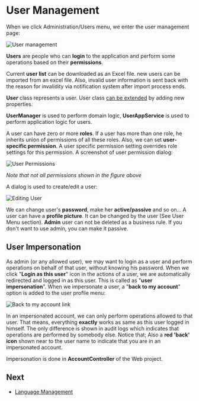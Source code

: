 # User Management

When we click Administration/Users menu, we enter the user management page:

<img src="images/user-management-core-3.png" alt="User management" class="img-thumbnail" />

**Users** are people who can **login** to the application and perform some operations based on their **permissions**.

Current **user list** can be downloaded as an Excel file. new users can be imported from an excel file. Also, invalid user information is sent back with the reason for invalidity via notification system after import process ends.

**User** class represents a user. User class [can be extended](Extending-Existing-Entities.md) by adding new properties.

**UserManager** is used to perform domain logic, **UserAppService** is used to perform application logic for users.

A user can have zero or more **roles**. If a user has more than one role, he inherits union of permissions of all these roles. Also, we can set **user-specific permission**. A user specific permission setting overrides role settings for this permission. A screenshot of user permission dialog:

<img src="images/user-permissions-1.png" alt="User Permissions" class="img-thumbnail" />

*Note that not all permissions shown in the figure above*

A dialog is used to create/edit a user:

<img src="images/edit-user-3.png" alt="Editing User" class="img-thumbnail" />

We can change user's **password**, make her **active/passive** and so on... A user can have a **profile picture**. It can be changed by the user (See User Menu section). **Admin** user can not be deleted as a business rule. If you don't want to use admin, you can make it passive.

## User Impersonation

As admin (or any allowed user), we may want to login as a user and perform operations on behalf of that user, without knowing his password. When we click "**Login as this user**" icon in the actions of a user, we
are automatically redirected and logged in as this user. This is called as "**user impersonation**". When we impersonate a user, a "**back to my account**" option is added to the user profile menu:

<img src="images/back-to-my-account-link-3.png" alt="Back to my account link" class="img-thumbnail" />

In an impersonated account, we can only perform operations allowed to that user. That means, everything **exactly** works as same as this user logged in himself. The only difference is shown in audit logs which
indicates that operations are performed by somebody else. Notice that; Also a **red 'back' icon** shown near to the user name to indicate that you are in an impersonated account.

Impersonation is done in **AccountController** of the Web project.

## Next

- [Language Management](Features-Mvc-Core-Language-Management)


